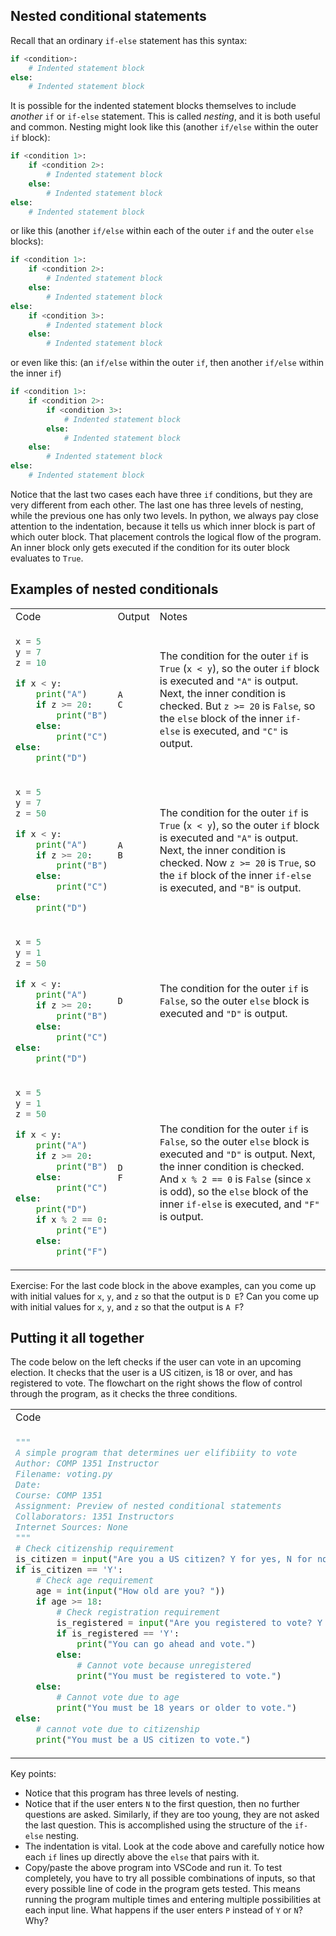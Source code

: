 ## Nested conditional statements

Recall that an ordinary `if-else` statement has this syntax:

```python
if <condition>:
    # Indented statement block
else:
    # Indented statement block
```

It is possible for the indented statement blocks themselves to include *another* `if` or `if-else` statement. This is called *nesting*, and it is both useful and common. Nesting might look like this (another `if/else` within the outer `if` block):

```python
if <condition 1>:
    if <condition 2>:
        # Indented statement block
    else:
        # Indented statement block
else:
    # Indented statement block
```

or like this (another `if/else` within each of the outer `if` and the outer `else` blocks):
```python
if <condition 1>:
    if <condition 2>:
        # Indented statement block
    else:
        # Indented statement block
else:
    if <condition 3>:
        # Indented statement block
    else:
        # Indented statement block
```

or even like this: (an `if/else` within the outer `if`, then another `if/else` within the inner `if`)
```python
if <condition 1>:
    if <condition 2>:
        if <condition 3>:
            # Indented statement block
        else:
            # Indented statement block
    else:
        # Indented statement block
else:
    # Indented statement block
```

Notice that the last two cases each have three `if` conditions, but they are very different from each other. The last one has three levels of nesting, while the previous one has only two levels.  In python, we always pay close attention to the indentation, because it tells us which inner block is part of which outer block. That placement controls the logical flow of the program. An inner block only gets executed if the condition for its outer block evaluates to `True`.

## Examples of nested conditionals

<table>
<tr>
<td>Code</td><td>Output</td><td>Notes</td>
</tr>
<tr>
<td nowrap>

```python
x = 5
y = 7
z = 10

if x < y:
    print("A")
    if z >= 20:
        print("B")
    else:
        print("C")
else:
    print("D")
```
</td>
<td>

```
A
C
```
</td>
<td>

The condition for the outer `if` is `True` (`x < y`), so the outer `if` block is executed and
`"A"` is output. Next, the inner condition is checked. But `z >= 20` is `False`, so the `else`
block of the inner `if-else` is executed, and `"C"` is output.
</td>
<tr>
<td nowrap>

```python
x = 5
y = 7
z = 50

if x < y:
    print("A")
    if z >= 20:
        print("B")
    else:
        print("C")
else:
    print("D")
```
</td>
<td>

```
A
B
```
</td>
</td>
<td>

The condition for the outer `if` is `True` (`x < y`), so the outer `if` block is executed and
`"A"` is output. Next, the inner condition is checked. Now `z >= 20` is `True`, so the `if`
block of the inner `if-else` is executed, and `"B"` is output.
</td>
</tr>
<tr>
<td nowrap>

```python
x = 5
y = 1
z = 50

if x < y:
    print("A")
    if z >= 20:
        print("B")
    else:
        print("C")
else:
    print("D")
```
</td>
<td>

```
D
```
</td>
</td>
<td>

The condition for the outer `if` is `False`, so the outer `else` block is executed and `"D"` is output.
</td>
</tr>
<td nowrap>

```python
x = 5
y = 1
z = 50

if x < y:
    print("A")
    if z >= 20:
        print("B")
    else:
        print("C")
else:
    print("D")
    if x % 2 == 0:
        print("E")
    else:
        print("F")
```
</td>
<td>

```
D
F
```
</td>
</td>
<td>

The condition for the outer `if` is `False`, so the outer `else` block is executed and
`"D"` is output. Next, the inner condition is checked. And `x % 2 == 0` is `False` (since `x` is odd), so the `else`
block of the inner `if-else` is executed, and `"F"` is output.
</td>
<tr>



</table>

Exercise: For the last code block in the above examples, can you come up with initial values for `x`, `y`, and `z` so that the output is `D E`? Can you come up with initial values for `x`, `y`, and `z` so that the output is `A F`?

## Putting it all together

The code below on the left checks if the user can vote in an upcoming election. It checks that the user is a US citizen, is 18 or over, and has registered to vote. The flowchart on the right shows the flow of control through the program, as it checks the three conditions.

<table>
<tr>
<td>Code</td>
<td>Flowchart</td>
</tr>
<tr>
<td nowrap>

```python
"""
A simple program that determines uer elifibiity to vote
Author: COMP 1351 Instructor
Filename: voting.py
Date:
Course: COMP 1351
Assignment: Preview of nested conditional statements
Collaborators: 1351 Instructors
Internet Sources: None
"""
# Check citizenship requirement
is_citizen = input("Are you a US citizen? Y for yes, N for no. ")
if is_citizen == 'Y':
    # Check age requirement
    age = int(input("How old are you? "))
    if age >= 18:
        # Check registration requirement
        is_registered = input("Are you registered to vote? Y for yes, N for no. ")
        if is_registered == 'Y':
            print("You can go ahead and vote.")
        else:
            # Cannot vote because unregistered
            print("You must be registered to vote.")
    else:
        # Cannot vote due to age
        print("You must be 18 years or older to vote.")
else:
    # cannot vote due to citizenship
    print("You must be a US citizen to vote.")
```
</td>
<td>
<figure>
<img src="img/voting_flowchart.png" alt="Flowchart for the voting program" class="center", width="300">
</figure>
</td>
</table>

Key points:
- Notice that this program has three levels of nesting.
- Notice that if the user enters `N` to the first question, then no further questions are asked. Similarly, if they are too young, they are not asked the last question. This is accomplished using the structure of the `if-else` nesting.
- The indentation is vital. Look at the code above and carefully notice how each `if` lines up directly above the `else` that pairs with it. 
- Copy/paste the above program into VSCode and run it. To test completely, you have to try all possible combinations of inputs, so that every possible line of code in the program gets tested. This means running the program multiple times and entering multiple possibilities at each input line. What happens if the user enters `P` instead of `Y` or `N`? Why?